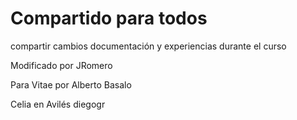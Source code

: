 # Compartido para todos

compartir cambios documentación y experiencias durante el curso

Modificado por JRomero

Para Vitae por Alberto Basalo


Celia en Avilés
diegogr
